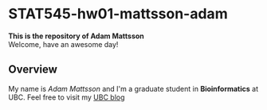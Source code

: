 # STAT545-hw01-mattsson-adam
**This is the repository of Adam Mattsson<br />**
Welcome, have an awesome day!<br />
## Overview
My name is *Adam Mattsson* and I'm a graduate student in **Bioinformatics** at UBC. Feel free to visit my [UBC blog](https://blogs.ubc.ca/mattsada/)
